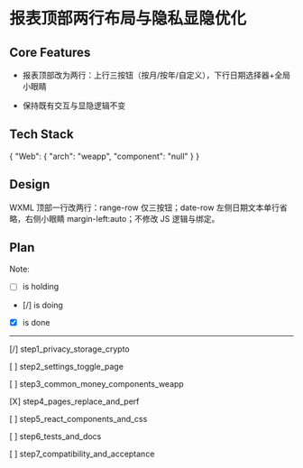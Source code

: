 # 报表顶部两行布局与隐私显隐优化

## Core Features

- 报表顶部改为两行：上行三按钮（按月/按年/自定义），下行日期选择器+全局小眼睛

- 保持既有交互与显隐逻辑不变

## Tech Stack

{
  "Web": {
    "arch": "weapp",
    "component": "null"
  }
}

## Design

WXML 顶部一行改两行：range-row 仅三按钮；date-row 左侧日期文本单行省略，右侧小眼睛 margin-left:auto；不修改 JS 逻辑与绑定。

## Plan

Note: 

- [ ] is holding
- [/] is doing
- [X] is done

---

[/] step1_privacy_storage_crypto

[ ] step2_settings_toggle_page

[ ] step3_common_money_components_weapp

[X] step4_pages_replace_and_perf

[ ] step5_react_components_and_css

[ ] step6_tests_and_docs

[ ] step7_compatibility_and_acceptance
